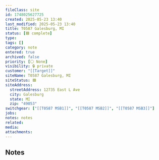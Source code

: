 ```yaml
---
fileClass: site
id: 1748025627725
created: 2025-05-23 13:40
last_modified: 2025-05-23 13:40
title: T0587 Galesburg, MI
status: [🟩 complete]
type: 
tags: []
category: note
entered: true
archived: false
priority: [⚪ None]
visibility: 🔒 private
customer: "[[Target]]"
siteName: T0587 Galesburg, MI
siteStatus: 🟩
siteAddress:
  streetAddress: 12735 East L Ave
  city: Galesburg
  state: MI
  zip: "49053"
switchgear: ["[[T0587 MSB1]]", "[[T0587 MSB2]]", "[[T0587 MSB3]]"]
jobs: 
notes: notes
related: 
media: 
attachments:
---
```


## Notes
